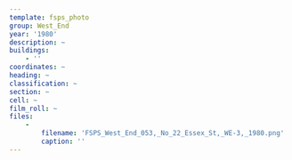 ```yaml
---
template: fsps_photo
group: West_End
year: '1980'
description: ~
buildings:
    - ''
coordinates: ~
heading: ~
classification: ~
section: ~
cell: ~
film_roll: ~
files:
    -
        filename: 'FSPS_West_End_053,_No_22_Essex_St,_WE-3,_1980.png'
        caption: ''
---
```

